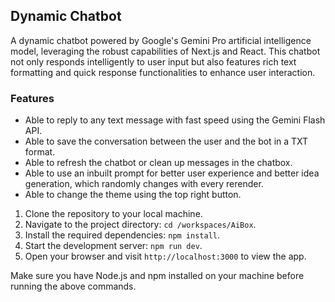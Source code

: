 ## Dynamic Chatbot

A dynamic chatbot powered by Google's Gemini Pro artificial intelligence model, leveraging the robust capabilities of Next.js and React. This chatbot not only responds intelligently to user input but also features rich text formatting and quick response functionalities to enhance user interaction.

### Features

- Able to reply to any text message with fast speed using the Gemini Flash API.
- Able to save the conversation between the user and the bot in a TXT format.
- Able to refresh the chatbot or clean up messages in the chatbox.
- Able to use an inbuilt prompt for better user experience and better idea generation, which randomly changes with every rerender.
- Able to change the theme using the top right button.

<!-- Steps to run the app in development -->

1. Clone the repository to your local machine.
2. Navigate to the project directory: `cd /workspaces/AiBox`.
3. Install the required dependencies: `npm install`.
4. Start the development server: `npm run dev`.
5. Open your browser and visit `http://localhost:3000` to view the app.

Make sure you have Node.js and npm installed on your machine before running the above commands.



